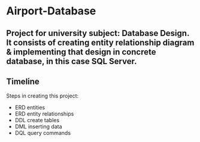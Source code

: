 # Airport-Database

## Project for university subject: Database Design. It consists of creating entity relationship diagram & implementing that design in concrete database, in this case SQL Server.

## Timeline

Steps in creating this project:

- ERD entities
- ERD entity relationships
- DDL create tables
- DML inserting data
- DQL query commands
